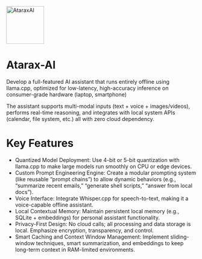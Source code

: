 <img src="https://github.com/user-attachments/assets/fdd8be29-ac97-4efc-8e5b-b559096e5234" alt="AtaraxAI" width="100">


# Atarax-AI
Develop a full-featured AI assistant that runs entirely offline using llama.cpp, optimized for low-latency, high-accuracy inference on consumer-grade hardware (laptop, smartphone)

The assistant supports multi-modal inputs (text + voice + images/videos), performs real-time reasoning, and integrates with local system APIs (calendar, file system, etc.)  all with zero cloud dependency.

# Key Features

- Quantized Model Deployment: Use 4-bit or 5-bit quantization with llama.cpp to make large models run smoothly on CPU or edge devices.
- Custom Prompt Engineering Engine: Create a modular prompting system (like reusable “prompt chains”) to allow dynamic behaviors (e.g., “summarize recent emails,” “generate shell scripts,” “answer from local docs”).
- Voice Interface: Integrate Whisper.cpp for speech-to-text, making it a voice-capable offline assistant.
- Local Contextual Memory: Maintain persistent local memory (e.g., SQLite + embeddings) for personal assistant functionality.
- Privacy-First Design: No cloud calls; all processing and data storage is local. Emphasize encryption, transparency, and control.
- Smart Caching and Context Window Management: Implement sliding-window techniques, smart summarization, and embeddings to keep long-term context in RAM-limited environments.
